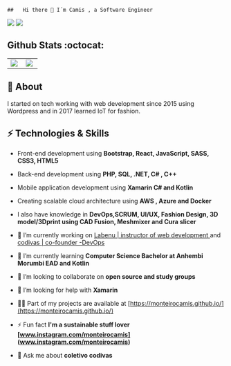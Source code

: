     
    ##   Hi there 👋 I´m Camis , a Software Engineer
  
<p align="center">

  <a href="https://www.linkedin.com/in/camismchaves/"><img src="https://img.shields.io/badge/-monteirocamis-purple?style=flat&logo=Linkedin&logoColor=white" /></a>
  <a href="mailto:devcamismonteiro@gmail.com"><img src="https://img.shields.io/badge/-devcamismonteiro@gmail.com-c14438?style=flat&logo=Gmail&logoColor=white" /></a>
</p>

## Github Stats :octocat:
<center>
<table>
  <tr>
    <td><img align="left" padding-right="10px" src=https://github-readme-stats.vercel.app/api?username=monteirocamis&show_icons=true ></td>
    <td><img align="left" padding-right="10px" src=https://github-readme-stats.vercel.app/api/top-langs/?username=monteirocamis&show_icons=true&layout=compact></td>
  </tr>  
</table>
</center>


## 🖖 About
I started on tech working with web development since 2015 using Wordpress and in 2017 learned IoT for fashion.

## ⚡ Technologies & Skills
- Front-end development using **Bootstrap, React, JavaScript, SASS, CSS3, HTML5**
- Back-end development using **PHP, SQL, .NET, C# , C++**
- Mobile application development using **Xamarin C# and Kotlin**
- Creating scalable cloud architecture using **AWS , Azure and Docker**
- I also have knowledge in **DevOps,SCRUM, UI/UX, Fashion Design, 3D model/3Dprint using CAD Fusion, Meshmixer and Cura slicer**

- 🔭 I’m currently working on [ Labenu | instructor of web development ](https://www.labenu.com.br/) and [ codivas | co-founder -DevOps](https://www.codivas.com.br/)

- 🌱 I’m currently learning **Computer Science Bachelor at Anhembi Morumbi EAD and Kotlin**

- 👯 I’m looking to collaborate on **open source and study groups**

- 🤝 I’m looking for help with  **Xamarin**

- 👨‍💻 Part of my projects are available at [https://monteirocamis.github.io/](https://monteirocamis.github.io/)

- ⚡ Fun fact **I'm a sustainable stuff lover [www.instagram.com/monteirocamis] (www.instagram.com/monteirocamis)**

- 💬 Ask me about **coletivo codivas**


